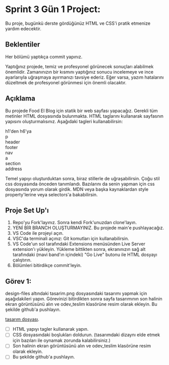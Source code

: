 # Sprint 3 Gün 1 Project: 

Bu proje, bugünkü derste gördüğünüz HTML ve CSS'i pratik etmenize yardım edecektir.


## Beklentiler
Her bölümü yaptıkça commit yapınız.

Yaptığınız projede, temiz ve profesyonel görünecek sonuçları alabilmek önemlidir.  Zamanınızın bir kısmını yaptığınız sonucu incelemeye ve ince ayarlarıyla uğraşmaya ayırmanızı tavsiye ederiz. Eğer varsa, yazım hatalarını düzeltmek de profesyonel görünmesi için önemli olacaktır.


## Açıklama

Bu projede Food El Blog için statik bir web sayfası yapacağız. Gerekli tüm metinler HTML dosyasında bulunmakta. HTML taglarını kullanarak sayfasnın yapısını oluşturmalısınız. Aşağıdaki tagleri kullanabilirsin:

h1'den h6'ya<br />
p<br />
header<br />
footer<br />
nav<br />
a<br />
section<br />
address

Temel yapıyı oluşturduktan sonra, biraz stillerle de uğraşabilirsin. Çoğu stil css dosyasında önceden tanımlandı. Bazılarını da senin yapman için css dosyasında yorum olarak girdik. MDN veya başka kaynaklardan style property'lerine veya selectors'a bakabilirsin.

## Proje Set Up'ı

1. Repo'yu Fork'layınız. Sonra kendi Fork'unuzdan clone'layın.
2. YENİ BİR BRANCH OLUŞTURMAYINIZ. Bu projede main'e pushlayacağız.
3. VS Code ile projeyi açın.
4. VSC'da terminali açınız: Git komutları için kullanabilirsin.
5. VS Code'un sol tarafındaki Extensions menüsünden Live Server extension'ı yükleyin. Yükleme bittikten sonra, ekranınızın sağ alt tarafındaki (mavi band'ın içindeki) "Go Live" butonu ile HTML dosyayı çalıştırın.
6. Bölümleri bitirdikçe commit'leyin.


## Görev 1:

design-files altındaki tasarim.png dosyasındaki tasarımı yapmak için aşağıdakileri yapın. 
Görevinizi bitirdikten sonra sayfa tasarımının son halinin ekran görüntüsünü alın ve odev_teslim klasörüne resim olarak ekleyin. Bu şekilde github'a pushlayın.

[tasarım dosyası](https://www.figma.com/file/KXpJEFkg0KNORUw6rdwrbz/FSWeb-S3G1-UI-interface?node-id=1%3A4).

* [ ] HTML yapıyı tagler kullanarak yapın.
* [ ] CSS dosyasındaki boşlukları doldurun. (tasarımdaki dizaynı elde etmek için bazıları ile oynamak zorunda kalabilirsiniz.)
* [ ] Son halinin ekran görüntüsünü alın ve odev_teslim klasörüne resim olarak ekleyin.
* [ ] Bu şekilde github'a pushlayın.